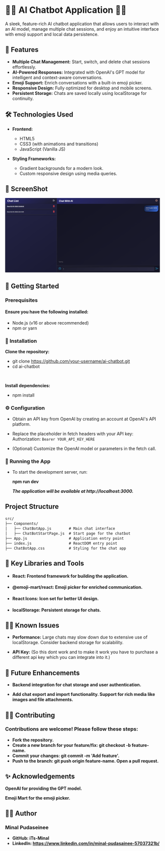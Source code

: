 # 🐱‍💻 AI Chatbot Application 🐱‍🏍
A sleek, feature-rich AI chatbot application that allows users to interact with an AI model, manage multiple chat sessions, and enjoy an intuitive interface with emoji support and local data persistence.

## 🚀 Features 
- **Multiple Chat Management:**  Start, switch, and delete chat sessions effortlessly.
- **AI-Powered Responses:** Integrated with OpenAI's GPT model for intelligent and context-aware conversations.
- **Emoji Support:** Enrich conversations with a built-in emoji picker.
- **Responsive Design:** Fully optimized for desktop and mobile screens.
- **Persistent Storage:** Chats are saved locally using localStorage for continuity.

## 🛠️ Technologies Used

- **Frontend:**
  - HTML5
  - CSS3 (with animations and transitions)
  - JavaScript (Vanilla JS)

- **Styling Frameworks:**
  - Gradient backgrounds for a modern look.
  - Custom responsive design using media queries.


## 📸 ScreenShot  
![ScreenShot 1](https://github.com/iTs-Minal/AI-Chat-Bot/blob/master/chat-bot.PNG?raw=true)

## 🎉 Getting Started
### **Prerequisites**
#### **Ensure you have the following installed:**

- Node.js (v16 or above recommended)
- npm or yarn

### 📲 **Installation**
**Clone the repository:**
- git clone https://github.com/your-username/ai-chatbot.git
- cd ai-chatbot
<br>

**Install dependencies:**
- npm install

### ⚙ **Configuration**
- Obtain an API key from OpenAI by creating an account at OpenAI's API platform.

- Replace the placeholder in fetch headers with your API key:
 Authorization: `Bearer YOUR_API_KEY_HERE`

 - (Optional) Customize the OpenAI model or parameters in the fetch call.

 ### 📳 **Running the App**
- To start the development server, run:

   **npm run dev**

  *****The application will be available at http://localhost:3000.*****


##  Project Structure
```plain text 
src/
├── Components/
│   ├── ChatBotApp.js        # Main chat interface
│   ├── ChatBotStartPage.js  # Start page for the chatbot
├── App.js                   # Application entry point
├── index.js                 # ReactDOM entry point
├── ChatBotApp.css           # Styling for the chat app
```

## 🔑 Key Libraries and Tools

- #### **React:** Frontend framework for building the application.
- #### **@emoji-mart/react:** Emoji picker for enriched communication.
- #### **React Icons:** Icon set for better UI design.
- #### **localStorage:** Persistent storage for chats.

## 🚩🚩 Known Issues
- **Performance:** Large chats may slow down due to extensive use of localStorage. Consider backend storage for scalability.

- **API Key:** (So this dont work and to make it work you have to purchase a different api key which you can integrate into it.)

## 🔧 Future Enhancements
- **Backend integration for chat storage and user authentication.**

- **Add chat export and import functionality.
Support for rich media like images and file attachments.**


## 👨‍🔧 Contributing
 ### **Contributions are welcome! Please follow these steps:**

- **Fork the repository.**
- **Create a new branch for your feature/fix: git checkout -b feature-name.**
- **Commit your changes: git commit -m 'Add feature'.**
- **Push to the branch: git push origin feature-name.
Open a pull request.**

## ✨ Acknowledgements
**OpenAI for providing the GPT model.**

**Emoji Mart for the emoji picker.**


## 🧑‍💻 Author
 ### **Minal Pudaseinee**
- **GitHub: iTs-Minal**
- **LinkedIn: https://www.linkedin.com/in/minal-pudasainee-57037321b/**
